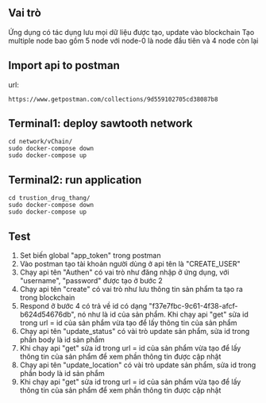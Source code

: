 ## Vai trò 
Ứng dụng có tác dụng lưu mọi dữ liệu được tạo, update vào blockchain 
Tạo multiple node bao gồm 5 node với node-0 là node đầu tiên và 4 node còn lại

## Import api to postman

url:
```
https://www.getpostman.com/collections/9d559102705cd38087b8
```  
## Terminal1: deploy sawtooth network

```
cd network/vChain/
sudo docker-compose down
sudo docker-compose up
```


## Terminal2: run application

```
cd trustion_drug_thang/
sudo docker-compose down
sudo docker-compose up
```

## Test 
1. Set biến global "app_token" trong postman 
2. Vào postman tạo tài khoản người dùng ở api tên là "CREATE_USER"
3. Chạy api tên "Authen" có vai trò như đăng nhập ở ứng dụng, với "username", "password" được tạo ở bước 2
4. Chạy api tên "create" có vai trò như lưu thông tin sản phẩm ta tạo ra trong blockchain 
5. Respond ở bước 4 có trả về id có dạng "f37e7fbc-9c61-4f38-afcf-b624d54676db", nó như là id của sản phẩm. Khi chạy api "get" sửa id trong url = id của sản phẩm vừa tạo để lấy thông tin của sản phẩm 
6. Chạy api tên "update_status" có vài trò update sản phẩm, sửa id trong phần body là id sản phẩm 
7. Khi chạy api "get" sửa id trong url = id của sản phẩm vừa tạo để lấy thông tin của sản phẩm để xem phần thông tin được cập nhật 
8. Chạy api tên "update_location" có vài trò update sản phẩm, sửa id trong phần body là id sản phẩm
9. Khi chạy api "get" sửa id trong url = id của sản phẩm vừa tạo để lấy thông tin của sản phẩm để xem phần thông tin được cập nhật 

